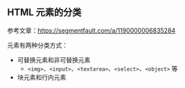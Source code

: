 ## HTML 元素的分类

参考文章：https://segmentfault.com/a/1190000006835284

元素有两种分类方式：

+   可替换元素和非可替换元素
    +   `<img>`、`<input>`、`<textarea>`、`<select>`、`<object>` 等
+   块元素和行内元素